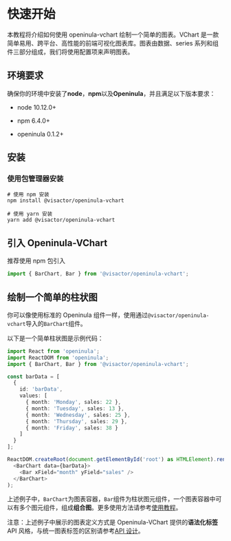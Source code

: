 # 快速开始

本教程将介绍如何使用 openinula-vchart 绘制一个简单的图表。VChart 是一款简单易用、跨平台、高性能的前端可视化图表库。图表由数据、series 系列和组件三部分组成，我们将使用配置项来声明图表。

## 环境要求

确保你的环境中安装了**node**，**npm**以及**Openinula**，并且满足以下版本要求：

- node 10.12.0+

- npm 6.4.0+

- openinula 0.1.2+

## 安装

### 使用包管理器安装

```shell
# 使用 npm 安装
npm install @visactor/openinula-vchart

# 使用 yarn 安装
yarn add @visactor/openinula-vchart
```

## 引入 Openinula-VChart

推荐使用 npm 包引入

```js
import { BarChart, Bar } from '@visactor/openinula-vchart';
```

## 绘制一个简单的柱状图

你可以像使用标准的 Openinula 组件一样，使用通过`@visactor/openinula-vchart`导入的`BarChart`组件。

以下是一个简单柱状图是示例代码：

```typescript
import React from 'openinula';
import ReactDOM from 'openinula';
import { BarChart, Bar } from '@visactor/openinula-vchart';

const barData = [
  {
    id: 'barData',
    values: [
      { month: 'Monday', sales: 22 },
      { month: 'Tuesday', sales: 13 },
      { month: 'Wednesday', sales: 25 },
      { month: 'Thursday', sales: 29 },
      { month: 'Friday', sales: 38 }
    ]
  }
];

ReactDOM.createRoot(document.getElementById('root') as HTMLElement).render(
  <BarChart data={barData}>
    <Bar xField="month" yField="sales" />
  </BarChart>
);
```

上述例子中，`BarChart`为图表容器，`Bar`组件为柱状图元组件，一个图表容器中可以有多个图元组件，组成**组合图**。更多使用方法请参考[使用教程]()。

注意：上述例子中展示的图表定义方式是 Openinula-VChart 提供的**语法化标签**API 风格，与统一图表标签的区别请参考[API 设计]()。
